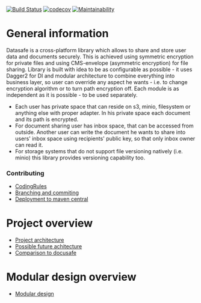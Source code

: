 [![Build Status](https://travis-ci.com/adorsys/datasafe.svg?branch=develop)](https://travis-ci.com/adorsys/datasafe)
[![codecov](https://codecov.io/gh/adorsys/datasafe/branch/develop/graph/badge.svg)](https://codecov.io/gh/adorsys/datasafe)
[![Maintainability](https://api.codeclimate.com/v1/badges/06ae7d4cafc3012cee85/maintainability)](https://codeclimate.com/github/adorsys/datasafe/maintainability)


# General information
Datasafe is a cross-platform library which allows to share and store user data and documents securely. 
This is achieved using symmetric encryption for private files and using CMS-envelope (asymmetric encryption) for
file sharing. Library is built with idea to be as configurable as possible - it uses Dagger2 for DI and modular 
architecture to combine everything into business layer, so user can override any aspect he wants - i.e. to change 
encryption algorithm or to turn path encryption off. 
Each module is as independent as it is possible - to be used separately.

- Each user has private space that can reside on s3, minio, filesystem or anything else with proper adapter. 
In his private space each document and its path is encrypted. 
- For document sharing user has inbox space, that can be accessed from outside. Another user can write the document he
 wants to share into users' inbox space using recipients' public key, so that only inbox owner can read it.
- For storage systems that do not support file versioning natively (i.e. minio) this library provides versioning 
capability too.

### Contributing
* [CodingRules](docs/codingrules/CodingRules.md)
* [Branching and commiting](docs/branching/branch-and-commit.md)
* [Deployment to maven central](docs/general/deployment_maven_central.md)

# Project overview
* [Project architecture](docs/architecture.md) 
* [Possible future achitecture](docs/general/docusafe_future_client.md)
* [Comparison to docusafe](docs/docu1_vs_docu2/comparison.md)

# Modular design overview
* [Modular design](docs/modular/modular.md)
